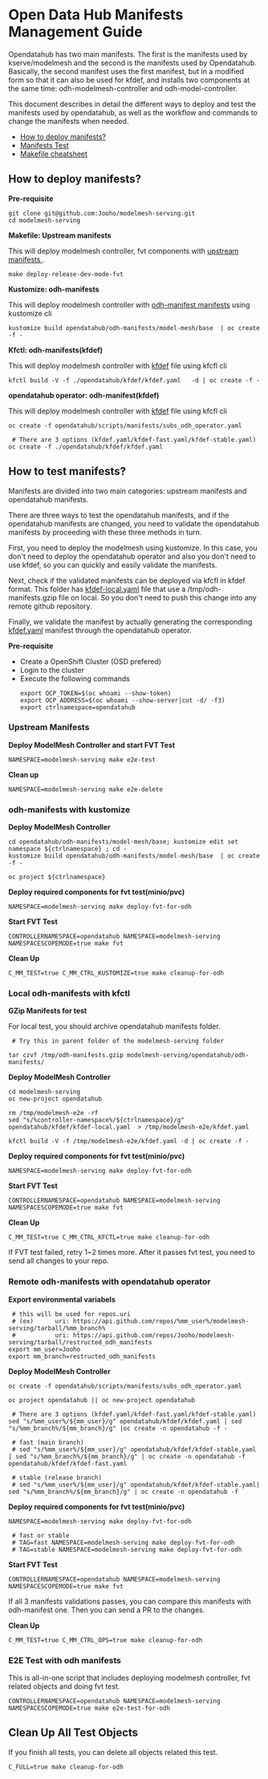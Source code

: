 # Open Data Hub Manifests Management Guide

Opendatahub has two main manifests.
The first is the manifests used by kserve/modelmesh and the second is the manifests used by Opendatahub. Basically, the second manifest uses the first manifest, but in a modified form so that it can also be used for kfdef, and installs two components at the same time: odh-modelmesh-controller and odh-model-controller.

This document describes in detail the different ways to deploy and test the manifests used by opendatahub, as well as the workflow and commands to change the manifests when needed.

- [How to deploy manifests?](#how-to-deploy-manifests)
- [Manifests Test](#manifests-test)
- [Makefile cheatsheet](./makefile-cheatsheet.md)

## How to deploy manifests?

**Pre-requisite**

```
git clone git@github.com:Jooho/modelmesh-serving.git
cd modelmesh-serving
```

**Makefile: Upstream manifests**

This will deploy modelmesh controller, fvt components with [upstream manifests ](../../config).

```
make deploy-release-dev-mode-fvt
```

**Kustomize: odh-manifests**

This will deploy modelmesh controller with [odh-manifest manifests](../odh-manifests/modelmesh) using kustomize cli

```
kustomize build opendatahub/odh-manifests/model-mesh/base  | oc create -f -
```

**Kfctl: odh-manifests(kfdef)**

This will deploy modelmesh controller with [kfdef](../kfdef.yaml) file using kfcfl cli

```
kfctl build -V -f ./opendatahub/kfdef/kfdef.yaml   -d | oc create -f -
```

**opendatahub operator: odh-manifest(kfdef)**

This will deploy modelmesh controller with [kfdef](./kfdef.yaml) file using kfcfl cli

```
oc create -f opendatahub/scripts/manifests/subs_odh_operator.yaml

 # There are 3 options (kfdef.yaml/kfdef-fast.yaml/kfdef-stable.yaml)
oc create -f ./opendatahub/kfdef/kfdef.yaml
```

## How to test manifests?

Manifests are divided into two main categories: upstream manifests and opendatahub manifests.

There are three ways to test the opendatahub manifests, and if the opendatahub manifests are changed, you need to validate the opendatahub manifests by proceeding with these three methods in turn.

First, you need to deploy the modelmesh using kustomize. In this case, you don't need to deploy the opendatahub operator and also you don't need to use kfdef, so you can quickly and easily validate the manifests.

Next, check if the validated manifests can be deployed via kfcfl in kfdef format.
This folder has [kfdef-local.yaml](../kfdef/kfdef-local.yaml) file that use a /tmp/odh-manifests.gzip file on local. So you don't need to push this change into any remote github repository.

Finally, we validate the manifest by actually generating the corresponding [kfdef.yaml](../kfdef/kfdef.yaml) manifest through the opendatahub operator.

**Pre-requisite**

- Create a OpenShift Cluster (OSD prefered)
- Login to the cluster
- Execute the following commands
  ```
  export OCP_TOKEN=$(oc whoami --show-token)
  export OCP_ADDRESS=$(oc whoami --show-server|cut -d/ -f3)
  export ctrlnamespace=opendatahub
  ```

### Upstream Manifests

**Deploy ModelMesh Controller and start FVT Test**

```
NAMESPACE=modelmesh-serving make e2e-test
```

**Clean up**

```
NAMESPACE=modelmesh-serving make e2e-delete
```

### odh-manifests with kustomize

**Deploy ModelMesh Controller**

```
cd opendatahub/odh-manifests/model-mesh/base; kustomize edit set namespace ${ctrlnamespace} ; cd -
kustomize build opendatahub/odh-manifests/model-mesh/base  | oc create -f -

oc project ${ctrlnamespace}
```

**Deploy required components for fvt test(minio/pvc)**

```
NAMESPACE=modelmesh-serving make deploy-fvt-for-odh
```

**Start FVT Test**

```
CONTROLLERNAMESPACE=opendatahub NAMESPACE=modelmesh-serving NAMESPACESCOPEMODE=true make fvt
```

**Clean Up**

```
C_MM_TEST=true C_MM_CTRL_KUSTOMIZE=true make cleanup-for-odh
```

### Local odh-manifests with kfctl

**GZip Manifests for test**

For local test, you should archive opendatahub manifests folder.

```
 # Try this in parent folder of the modelmesh-serving folder

tar czvf /tmp/odh-manifests.gzip modelmesh-serving/opendatahub/odh-manifests/
```

**Deploy ModelMesh Controller**

```
cd modelmesh-serving
oc new-project opendatahub

rm /tmp/modelmesh-e2e -rf
sed "s/%controller-namespace%/${ctrlnamespace}/g" opendatahub/kfdef/kfdef-local.yaml  > /tmp/modelmesh-e2e/kfdef.yaml

kfctl build -V -f /tmp/modelmesh-e2e/kfdef.yaml -d | oc create -f -
```

**Deploy required components for fvt test(minio/pvc)**

```
NAMESPACE=modelmesh-serving make deploy-fvt-for-odh
```

**Start FVT Test**

```
CONTROLLERNAMESPACE=opendatahub NAMESPACE=modelmesh-serving NAMESPACESCOPEMODE=true make fvt
```

**Clean Up**

```
C_MM_TEST=true C_MM_CTRL_KFCTL=true make cleanup-for-odh
```

If FVT test failed, retry 1~2 times more.
After it passes fvt test, you need to send all changes to your repo.

### Remote odh-manifests with opendatahub operator

**Export environmental variabels**

```
 # this will be used for repos.uri
 # (ex)      uri: https://api.github.com/repos/%mm_user%/modelmesh-serving/tarball/%mm_branch%
 #           uri: https://api.github.com/repos/Jooho/modelmesh-serving/tarball/restructed_odh_manifests
export mm_user=Jooho
export mm_branch=restructed_odh_manifests
```

**Deploy ModelMesh Controller**

```
oc create -f opendatahub/scripts/manifests/subs_odh_operator.yaml

oc project opendatahub || oc new-project opendatahub

 # There are 3 options (kfdef.yaml/kfdef-fast.yaml/kfdef-stable.yaml)
sed "s/%mm_user%/${mm_user}/g" opendatahub/kfdef/kfdef.yaml | sed "s/%mm_branch%/${mm_branch}/g" |oc create -n opendatahub -f -

 # fast (main branch)
 # sed "s/%mm_user%/${mm_user}/g" opendatahub/kfdef/kfdef-stable.yaml | sed "s/%mm_branch%/${mm_branch}/g" | oc create -n opendatahub -f  opendatahub/kfdef/kfdef-fast.yaml

 # stable (release branch)
 # sed "s/%mm_user%/${mm_user}/g" opendatahub/kfdef/kfdef-stable.yaml| sed "s/%mm_branch%/${mm_branch}/g" | oc create -n opendatahub -f
```

**Deploy required components for fvt test(minio/pvc)**

```
NAMESPACE=modelmesh-serving make deploy-fvt-for-odh

 # fast or stable
 # TAG=fast NAMESPACE=modelmesh-serving make deploy-fvt-for-odh
 # TAG=stable NAMESPACE=modelmesh-serving make deploy-fvt-for-odh
```

**Start FVT Test**

```
CONTROLLERNAMESPACE=opendatahub NAMESPACE=modelmesh-serving NAMESPACESCOPEMODE=true make fvt
```

If all 3 manifests validations passes, you can compare this manifests with odh-manifest one. Then you can send a PR to the changes.

**Clean Up**

```
C_MM_TEST=true C_MM_CTRL_OPS=true make cleanup-for-odh
```

### E2E Test with odh manifests

This is all-in-one script that includes deploying modelmesh controller, fvt related objects and doing fvt test.

```
CONTROLLERNAMESPACE=opendatahub NAMESPACE=modelmesh-serving NAMESPACESCOPEMODE=true make e2e-test-for-odh
```

## Clean Up All Test Objects

If you finish all tests, you can delete all objects related this test.

```
C_FULL=true make cleanup-for-odh
```
